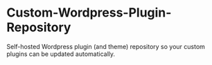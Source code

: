 # Custom-Wordpress-Plugin-Repository
Self-hosted Wordpress plugin (and theme) repository so your custom plugins can be updated automatically.
